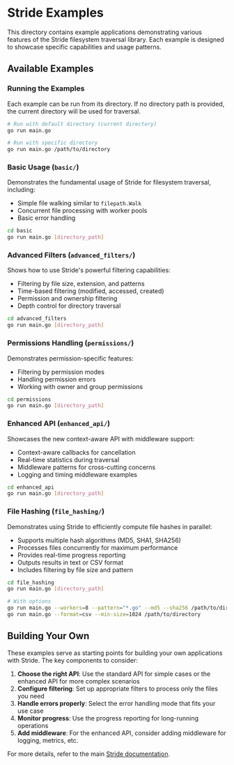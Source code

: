 # Stride Examples

This directory contains example applications demonstrating various features of the Stride filesystem traversal library. Each example is designed to showcase specific capabilities and usage patterns.

## Available Examples

### Running the Examples

Each example can be run from its directory. If no directory path is provided, the current directory will be used for traversal.

```bash
# Run with default directory (current directory)
go run main.go

# Run with specific directory
go run main.go /path/to/directory
```

### Basic Usage (`basic/`)

Demonstrates the fundamental usage of Stride for filesystem traversal, including:

- Simple file walking similar to `filepath.Walk`
- Concurrent file processing with worker pools
- Basic error handling

```bash
cd basic
go run main.go [directory_path]
```

### Advanced Filters (`advanced_filters/`)

Shows how to use Stride's powerful filtering capabilities:

- Filtering by file size, extension, and patterns
- Time-based filtering (modified, accessed, created)
- Permission and ownership filtering
- Depth control for directory traversal

```bash
cd advanced_filters
go run main.go [directory_path]
```

### Permissions Handling (`permissions/`)

Demonstrates permission-specific features:

- Filtering by permission modes
- Handling permission errors
- Working with owner and group permissions

```bash
cd permissions
go run main.go [directory_path]
```

### Enhanced API (`enhanced_api/`)

Showcases the new context-aware API with middleware support:

- Context-aware callbacks for cancellation
- Real-time statistics during traversal
- Middleware patterns for cross-cutting concerns
- Logging and timing middleware examples

```bash
cd enhanced_api
go run main.go [directory_path]
```

### File Hashing (`file_hashing/`)

Demonstrates using Stride to efficiently compute file hashes in parallel:

- Supports multiple hash algorithms (MD5, SHA1, SHA256)
- Processes files concurrently for maximum performance
- Provides real-time progress reporting
- Outputs results in text or CSV format
- Includes filtering by file size and pattern

```bash
cd file_hashing
go run main.go [directory_path]

# With options
go run main.go --workers=8 --pattern="*.go" --md5 --sha256 /path/to/directory
go run main.go --format=csv --min-size=1024 /path/to/directory
```

## Building Your Own

These examples serve as starting points for building your own applications with Stride. The key components to consider:

1. **Choose the right API**: Use the standard API for simple cases or the enhanced API for more complex scenarios
2. **Configure filtering**: Set up appropriate filters to process only the files you need
3. **Handle errors properly**: Select the error handling mode that fits your use case
4. **Monitor progress**: Use the progress reporting for long-running operations
5. **Add middleware**: For the enhanced API, consider adding middleware for logging, metrics, etc.

For more details, refer to the main [Stride documentation](../README.md).
